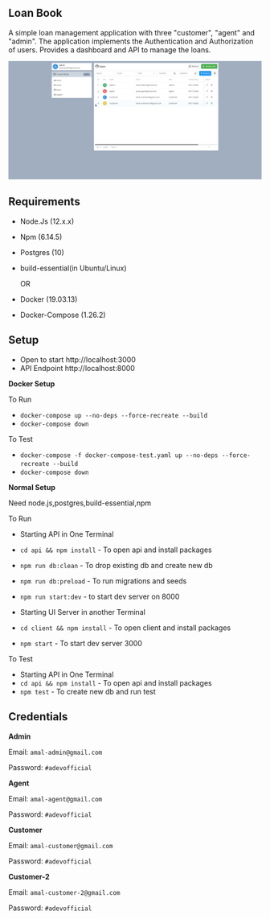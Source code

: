 ## Loan Book

A simple loan management application with three "customer", "agent" and "admin". The application implements the Authentication and Authorization of users. Provides a dashboard and API to manage the loans.

<img src="https://github.com/adevofficial/iq-loan-app-test/blob/main/images/admin-dashboard.png?raw=true"/>

## Requirements

- Node.Js (12.x.x)
- Npm (6.14.5)
- Postgres (10)
- build-essential(in Ubuntu/Linux)

  OR

- Docker (19.03.13)
- Docker-Compose (1.26.2)

## Setup

- Open to start http://localhost:3000
- API Endpoint http://localhost:8000

**Docker Setup**

To Run

- `docker-compose up --no-deps --force-recreate --build`
- `docker-compose down`

To Test

- `docker-compose -f docker-compose-test.yaml up --no-deps --force-recreate --build`
- `docker-compose down`

**Normal Setup**

Need node.js,postgres,build-essential,npm

To Run

- Starting API in One Terminal
- `cd api && npm install` - To open api and install packages
- `npm run db:clean` - To drop existing db and create new db
- `npm run db:preload` - To run migrations and seeds
- `npm run start:dev` - to start dev server on 8000

- Starting UI Server in another Terminal
- `cd client && npm install` - To open client and install packages
- `npm start` - To start dev server 3000

To Test

- Starting API in One Terminal
- `cd api && npm install` - To open api and install packages
- `npm test` - To create new db and run test

## Credentials

**Admin**

Email: `amal-admin@gmail.com`

Password: `#adevofficial`

**Agent**

Email: `amal-agent@gmail.com`

Password: `#adevofficial`

**Customer**

Email: `amal-customer@gmail.com`

Password: `#adevofficial`

**Customer-2**

Email: `amal-customer-2@gmail.com`

Password: `#adevofficial`
